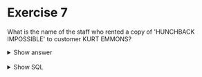 # Exercise 7

What is the name of the staff who rented a copy of 'HUNCHBACK IMPOSSIBLE' to customer KURT EMMONS?

<details>
<summary>Show answer</summary>

![img_7.png](img_7.png)

</details>

<br/>

<details>
<summary>Show SQL</summary>

This needs to be updated..

</details>